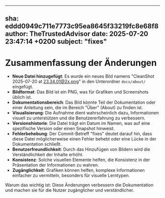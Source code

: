 ---
  sha: eddd0949c711e7773c95ea8645f33219fc8e68f8
  author: TheTrustedAdvisor
  date: 2025-07-20 23:47:14 +0200
  subject: "fixes"
  ---

  # Zusammenfassung der Änderungen

- **Neue Datei hinzugefügt**: Es wurde ein neues Bild namens "CleanShot 2025-07-20 at 23.34.01@2x.png" in den Unterordner `docs/about/` eingefügt.
- **Bildformat**: Das Bild ist ein PNG, was für Grafiken und Screenshots üblich ist.
- **Dokumentationsbereich**: Das Bild könnte Teil der Dokumentation oder einer Anleitung sein, die im Bereich "Über" (About) zu finden ist.
- **Visualisierung**: Die Aufnahme dient wahrscheinlich dazu, Informationen visuell zu unterstützen und die Benutzererfahrung zu verbessern.
- **Versionshistorie**: Die Datei trägt ein Datum im Namen, was auf eine spezifische Version oder einen Snapshot hinweist.
- **Fehlerbehebung**: Der Commit-Betreff "fixes" deutet darauf hin, dass diese Datei möglicherweise einen Fehler behebt oder eine Lücke in der Dokumentation schließt.
- **Benutzerfreundlichkeit**: Durch das Hinzufügen von Bildern wird die Verständlichkeit der Inhalte erhöht.
- **Konsistenz**: Solche visuellen Elemente helfen, die Konsistenz in der Präsentation der Informationen zu wahren.
- **Zugänglichkeit**: Grafiken können helfen, komplexe Informationen einfacher zu vermitteln, besonders für visuelle Lerntypen.

Warum das wichtig ist: Diese Änderungen verbessern die Dokumentation und machen sie für die Nutzer zugänglicher und verständlicher.
